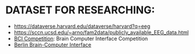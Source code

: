 # DATASET FOR RESEARCHING:

- https://dataverse.harvard.edu/dataverse/harvard?q=eeg
- https://sccn.ucsd.edu/~arno/fam2data/publicly_available_EEG_data.html
- [BCI Competition](http://www.bbci.de/competition/): Brain Computer Interface Competition
- [Berlin Brain-Computer Interface](http://bbci.de/)
